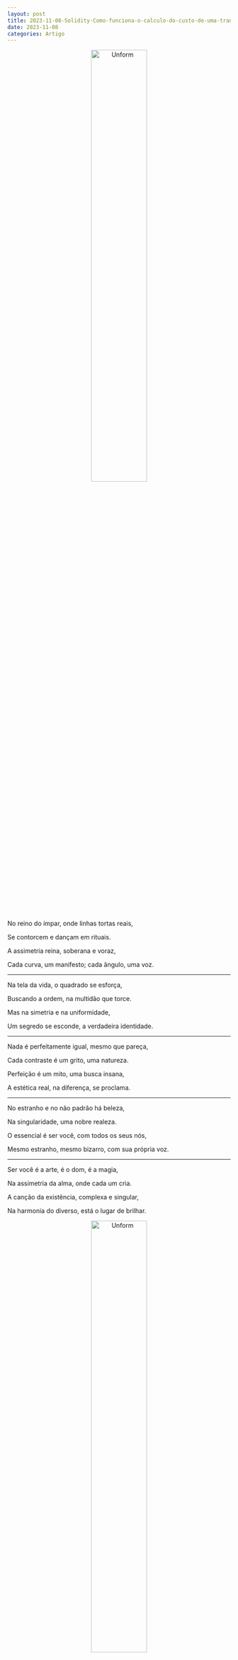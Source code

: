 ```yaml
---
layout: post
title: 2023-11-08-Solidity-Como-funciona-o-calculo-do-custo-de-uma-tranzacao
date: 2023-11-08
categories: Artigo
---
```


<p align="center">
<img src="{{ site.baseurl }}/images/2023-11-08-Solidity-Como-funciona-o-calculo-do-custo-de-uma-tranzacao.png" 
height="50%" width="50%" alt="Unform" />
</p>

No reino do ímpar, onde linhas tortas reais,

Se contorcem e dançam em rituais.

A assimetria reina, soberana e voraz,

Cada curva, um manifesto; cada ângulo, uma voz.

---

Na tela da vida, o quadrado se esforça,

Buscando a ordem, na multidão que torce.

Mas na simetria e na uniformidade,

Um segredo se esconde, a verdadeira identidade.

---

Nada é perfeitamente igual, mesmo que pareça,

Cada contraste é um grito, uma natureza.

Perfeição é um mito, uma busca insana,

A estética real, na diferença, se proclama.

---

No estranho e no não padrão há beleza,

Na singularidade, uma nobre realeza.

O essencial é ser você, com todos os seus nós,

Mesmo estranho, mesmo bizarro, com sua própria voz.

---

Ser você é a arte, é o dom, é a magia,

Na assimetria da alma, onde cada um cria.

A canção da existência, complexa e singular,

Na harmonia do diverso, está o lugar de brilhar.

<p align="center">
<img src="{{ site.baseurl }}/images/2023-11-11-Asimetria--Simetria-Quadrado.jpeg" 
height="50%" width="50%" alt="Unform" />
</p>

<p align="center">
<img src="{{ site.baseurl }}/images/2023-11-11-Asimetria--Simetria-Quadrado-1.jpeg" 
height="50%" width="50%" alt="Unform" />
</p>

<p align="center">
<img src="{{ site.baseurl }}/images/2023-11-11-Asimetria--Simetria-Quadrado-2.jpeg" 
height="50%" width="50%" alt="Unform" />
</p>

<p align="center">
<img src="{{ site.baseurl }}/images/2023-11-11-Asimetria--Simetria-Quadrado-3.jpeg" 
height="50%" width="50%" alt="Unform" />
</p>

<p align="center">
<img src="{{ site.baseurl }}/images/2023-11-11-Asimetria--Simetria-Quadrado-4.jpeg" 
height="50%" width="50%" alt="Unform" />
</p>